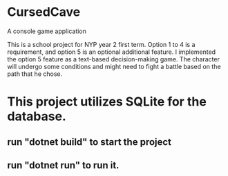 # CursedCave
A console game application

This is a school project for NYP year 2 first term.
Option 1 to 4 is a requirement, and option 5 is an optional additional feature.
I implemented the option 5 feature as a text-based decision-making game.
The character will undergo some conditions and might need to fight a battle based on the path that he chose.

# This project utilizes SQLite for the database.

## run "dotnet build" to start the project
## run "dotnet run" to run it.
